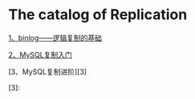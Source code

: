 # The catalog of Replication

[1、binlog——逻辑复制的基础][1]

[2、MySQL复制入门][2]

[3、MySQL复制进阶][3]


  [1]:https://github.com/Ezail3/Note/blob/master/DB/MySQL/Replication/about_binlog.md
  [2]:https://github.com/Ezail3/Note/blob/master/DB/MySQL/Replication/replication_basic.md
  [3]:
